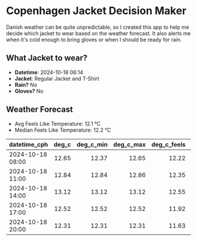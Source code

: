 
# Copenhagen Jacket Decision Maker

Danish weather can be quite unpredictable, so I created this app to help me decide which jacket to wear based on the weather forecast. 
It also alerts me when it's cold enough to bring gloves or when I should be ready for rain.

## What Jacket to wear?

- **Datetime**: 2024-10-18 06:14
- **Jacket**: Regular Jacket and T-Shirt
- **Rain?** No
- **Gloves?** No

## Weather Forecast
- Avg Feels Like Temperature: 12.1 °C
- Median Feels Like Temperature: 12.2 °C

| datetime_cph     |   deg_c |   deg_c_min |   deg_c_max |   deg_c_feels | weather   | wind   | rain   |
|:-----------------|--------:|------------:|------------:|--------------:|:----------|:-------|:-------|
| 2024-10-18 08:00 |   12.65 |       12.37 |       12.65 |         12.22 | Clouds    | Low    | None   |
| 2024-10-18 11:00 |   12.84 |       12.84 |       12.86 |         12.35 | Clouds    | Low    | None   |
| 2024-10-18 14:00 |   13.12 |       13.12 |       13.12 |         12.55 | Clouds    | Low    | None   |
| 2024-10-18 17:00 |   12.52 |       12.52 |       12.52 |         11.92 | Clouds    | Low    | None   |
| 2024-10-18 20:00 |   12.31 |       12.31 |       12.31 |         11.63 | Clouds    | Low    | None   |
        